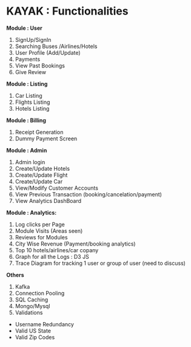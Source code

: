 # KAYAK : Functionalities #


**Module : User** 

1. SignUp/SignIn 
2. Searching Buses /Airlines/Hotels
3. User Profile (Add/Update)
4. Payments
5. View Past Bookings
6. Give Review

**Module : Listing**

1. Car Listing
2. Flights Listing
3. Hotels Listing

**Module : Billing**
1. Receipt Generation
2. Dummy Payment Screen

**Module : Admin**

1. Admin login
2. Create/Update Hotels
3. Create/Update Flight
4. Create/Update Car
5. View/Modify Customer Accounts
6. View Previous Transaction (booking/cancelation/payment)
7. View Analytics DashBoard

**Module : Analytics:**

1. Log clicks per Page
2. Module Visits (Areas seen)
3. Reviews for Modules
4. City Wise Revenue (Payment/booking analytics)
5. Top 10 hotels/airlines/car copany
6. Graph for all the Logs : D3 JS
7. Trace Diagram for tracking 1 user or group of user (need to discuss)


**Others**
1. Kafka
2. Connection Pooling
3. SQL Caching
4. Mongo/Mysql
5. Validations 
  * Username Redundancy
  * Valid US State
  * Valid Zip Codes







